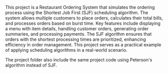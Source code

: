 This project is a Restaurant Ordering System that simulates the ordering process using the Shortest Job First (SJF) scheduling algorithm. The system allows multiple customers to place orders, calculates their total bills, and processes orders based on burst time. Key features include displaying a menu with item details, handling customer orders, generating order summaries, and processing payments. The SJF algorithm ensures that orders with the shortest processing times are prioritized, enhancing efficiency in order management. This project serves as a practical example of applying scheduling algorithms in a real-world scenario.

The project folder also include the same project code using Peterson's algorithm instead of SJF.
